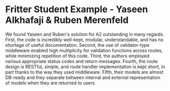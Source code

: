 # Fritter Student Example - Yaseen Alkhafaji & Ruben Merenfeld

We found Yaseen and Ruben's solution for A2 outstanding in many regards. First, the code is incredibly well-kept, modular, understandable, and has no shortage of useful documentation. Second, the use of validator-type middleware enabled high multiplicity for validation functions across routes, while minimizing repetition of this code. Third, the authors employed various appropriate status codes and return messages. Fourth, the route design is RESTful, simple, and route handler implementation is kept short, in part thanks to the way they used middleware. Fifth, their models are almost DB-ready and they separate between internal and external representation of models when they are returned to users